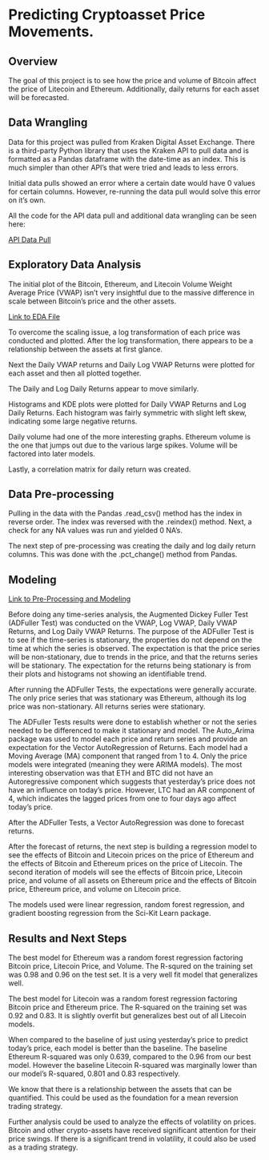 # Predicting Cryptoasset Price Movements.

## Overview

The goal of this project is to see how the price and volume of Bitcoin affect the price of Litecoin and Ethereum. Additionally, daily returns for each asset will be forecasted.

## Data Wrangling

Data for this project was pulled from Kraken Digital Asset Exchange. There is a third-party Python library that uses the Kraken API to pull data and is formatted as a Pandas dataframe with the date-time as an index. This is much simpler than other API’s that were tried and leads to less errors. 

Initial data pulls showed an error where a certain date would have 0 values for certain columns. However, re-running the data pull would solve this error on it’s own.

All the code for the API data pull and additional data wrangling can be seen here:

[API Data Pull](https://github.com/hank-butler/Third-Capstone/blob/master/Third_Capstone_Data_Wrangling.ipynb)

## Exploratory Data Analysis

The initial plot of the Bitcoin, Ethereum, and Litecoin Volume Weight Average Price (VWAP) isn’t very insightful due to the massive difference in scale between Bitcoin’s price and the other assets.

[Link to EDA File](https://github.com/hank-butler/Third-Capstone/blob/master/Third_Capstone_EDA.ipynb)

To overcome the scaling issue, a log transformation of each price was conducted and plotted. After the log transformation, there appears to be a relationship between the assets at first glance. 

Next the Daily VWAP returns and Daily Log VWAP Returns were plotted for each asset and then all plotted together.

The Daily and Log Daily Returns appear to move similarly.

Histograms and KDE plots were plotted for Daily VWAP Returns and Log Daily Returns. Each histogram was fairly symmetric with slight left skew, indicating some large negative returns.

Daily volume had one of the more interesting graphs. Ethereum volume is the one that jumps out due to the various large spikes. Volume will be factored into later models.

Lastly, a correlation matrix for daily return was created. 

## Data Pre-processing

Pulling in the data with the Pandas .read_csv() method has the index in reverse order. The index was reversed with the .reindex() method. Next, a check for any NA values was run and yielded 0 NA’s.

The next step of pre-processing was creating the daily and log daily return columns. This was done with the .pct_change() method from Pandas.

## Modeling

[Link to Pre-Processing and Modeling](https://github.com/hank-butler/Third-Capstone/blob/master/Third_Capstone_Modeling.ipynb)

Before doing any time-series analysis, the Augmented Dickey Fuller Test (ADFuller Test) was conducted on the VWAP, Log VWAP, Daily VWAP Returns, and Log Daily VWAP Returns. The purpose of the ADFuller Test is to see if the time-series is stationary, the properties do not depend on the time at which the series is observed. The expectation is that the price series will be non-stationary, due to trends in the price, and that the returns series will be stationary. The expectation for the returns being stationary is from their plots and histograms not showing an identifiable trend.

After running the ADFuller Tests, the expectations were generally accurate. The only price series that was stationary was Ethereum, although its log price was non-stationary. All returns series were stationary.

The ADFuller Tests results were done to establish whether or not the series needed to be differenced to make it stationary and model. The Auto_Arima package was used to model each price and return series and provide an expectation for the Vector AutoRegression of Returns. Each model had a Moving Average (MA) component that ranged from 1 to 4. Only the price models were integrated (meaning they were ARIMA models). The most interesting observation was that ETH and BTC did not have an Autoregressive component which suggests that yesterday’s price does not have an influence on today’s price. However, LTC had an AR component of 4, which indicates the lagged prices from one to four days ago affect today’s price.

After the ADFuller Tests, a Vector AutoRegression was done to forecast returns.

After the forecast of returns, the next step is building a regression model to see the effects of Bitcoin and Litecoin prices on the price of Ethereum and the effects of Bitcoin and Ethereum prices on the price of Litecoin. The second iteration of models will see the effects of Bitcoin price, Litecoin price, and volume of all assets on Ethereum price and the effects of Bitcoin price, Ethereum price, and volume on Litecoin price. 

The models used were linear regression, random forest regression, and gradient boosting regression from the Sci-Kit Learn package.

## Results and Next Steps

The best model for Ethereum was a random forest regression factoring Bitcoin price, Litecoin Price, and Volume. The R-squred on the training set was 0.98 and 0.96 on the test set. It is a very well fit model that generalizes well.

The best model for Litecoin was a random forest regression factoring Bitcoin price and Ethereum price. The R-squared on the training set was 0.92 and 0.83. It is slightly overfit but generalizes best out of all Litecoin models.

When compared to the baseline of just using yesterday’s price to predict today’s price, each model is better than the baseline. The baseline Ethereum R-squared was only 0.639, compared to the 0.96 from our best model. However the baseline Litecoin R-squared was marginally lower than our model’s R-squared, 0.801 and 0.83 respectively.

We know that there is a relationship between the assets that can be quantified. This could be used as the foundation for a mean reversion trading strategy. 

Further analysis could be used to analyze the effects of volatility on prices. Bitcoin and other crypto-assets have received significant attention for their price swings. If there is a significant trend in volatility, it could also be used as a trading strategy.
